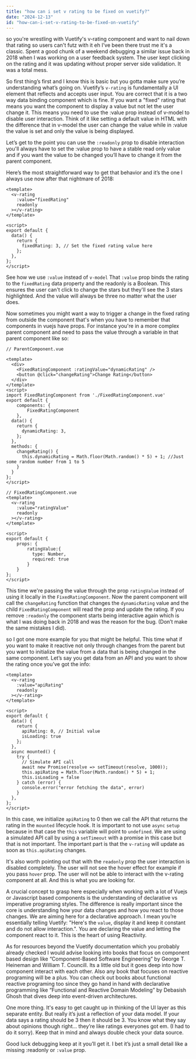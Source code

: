```yaml
---
title: "how can i set v rating to be fixed on vuetify?"
date: "2024-12-13"
id: "how-can-i-set-v-rating-to-be-fixed-on-vuetify"
---
```


 so you're wrestling with Vuetify's v-rating component and want to nail down that rating so users can't futz with it eh I've been there trust me it's a classic. Spent a good chunk of a weekend debugging a similar issue back in 2018 when I was working on a user feedback system. The user kept clicking on the rating and it was updating without proper server side validation. It was a total mess.

So first thing’s first and I know this is basic but you gotta make sure you’re understanding what’s going on.  Vuetify’s `v-rating` is fundamentally a UI element that reflects and accepts user input. You are correct that it is a two way data binding component which is fine. If you want a "fixed" rating that means you want the component to display a value but not let the user change it. This means you need to use the :value prop instead of v-model to disable user interaction. Think of it like setting a default value in HTML with the difference that in v-model the user can change the value while in :value the value is set and only the value is being displayed.

Let’s get to the point you can use the `:readonly` prop to disable interaction you'll always have to set the :value prop to have a stable read only value and if you want the value to be changed you’ll have to change it from the parent component.

Here’s the most straightforward way to get that behavior and it’s the one I always use now after that nightmare of 2018:

```vue
<template>
  <v-rating
    :value="fixedRating"
    readonly
  ></v-rating>
</template>

<script>
export default {
  data() {
    return {
      fixedRating: 3, // Set the fixed rating value here
    };
  },
};
</script>
```
See how we use `:value` instead of `v-model` That `:value` prop binds the rating to the `fixedRating` data property and the readonly is a Boolean. This ensures the user can't click to change the stars but they'll see the 3 stars highlighted. And the value will always be three no matter what the user does.

Now sometimes you might want a way to trigger a change in the fixed rating from outside the component that's when you have to remember that components in vuejs have props. For instance you're in a more complex parent component and need to pass the value through a variable in that parent component like so:

```vue
// ParentComponent.vue

<template>
  <div>
    <FixedRatingComponent :ratingValue="dynamicRating" />
    <button @click="changeRating">Change Rating</button>
  </div>
</template>
<script>
import FixedRatingComponent from './FixedRatingComponent.vue'
export default {
    components: {
        FixedRatingComponent
    },
  data() {
    return {
      dynamicRating: 3,
    };
  },
  methods: {
    changeRating() {
      this.dynamicRating = Math.floor(Math.random() * 5) + 1; //Just some random number from 1 to 5
    }
  }
};
</script>
```

```vue
// FixedRatingComponent.vue
<template>
  <v-rating
    :value="ratingValue"
    readonly
  ></v-rating>
</template>

<script>
export default {
    props: {
        ratingValue:{
          type: Number,
          required: true
        }
    }
};
</script>
```

This time we're passing the value through the prop `ratingValue` instead of using it locally in the `FixedRatingComponent`. Now the parent component will call the `changeRating` function that changes the `dynamicRating` value and the child `FixedRatingComponent` will read the prop and update the rating. If you remove `:readonly` the component starts being interactive again which is what I was doing back in 2018 and was the reason for the bug. (Don’t make the same mistakes I did).

 so I got one more example for you that might be helpful. This time what if you want to make it reactive not only through changes from the parent but you want to initialize the value from a data that is being changed in the same component. Let’s say you get data from an API and you want to show the rating once you’ve got the info:

```vue
<template>
  <v-rating
    :value="apiRating"
    readonly
  ></v-rating>
</template>

<script>
export default {
  data() {
    return {
      apiRating: 0, // Initial value
      isLoading: true
    };
  },
  async mounted() {
    try {
      // Simulate API call
      await new Promise(resolve => setTimeout(resolve, 1000));
      this.apiRating = Math.floor(Math.random() * 5) + 1;
      this.isLoading = false
    } catch (error) {
      console.error("error fetching the data", error)
    }
  },
};
</script>
```
In this case, we initialize `apiRating` to 0 then we call the API that returns the rating in the `mounted` lifecycle hook. It is important to not use `async` `setup` because in that case the `this` variable will point to `undefined`. We are using a simulated API call by using a `setTimeout` with a promise in this case but that is not important. The important part is that the `v-rating` will update as soon as `this.apiRating` changes.

It's also worth pointing out that with the `readonly` prop the user interaction is disabled completely. The user will not see the hover effect for example if you pass `hover` prop. The user will not be able to interact with the v-rating component at all. And this is what you are looking for.

A crucial concept to grasp here especially when working with a lot of Vuejs or Javascript based components is the understanding of declarative vs imperative programing styles. The difference is really important since the core is understanding how your data changes and how you react to those changes. We are aiming here for a declarative approach.  I mean you’re essentially telling Vuetify: "Here's the `value`, display it and keep it constant and do not allow interaction.". You are declaring the value and letting the component react to it. This is the heart of using Reactivity.

As for resources beyond the Vuetify documentation which you probably already checked I would advise looking into books that focus on component based design like “Component-Based Software Engineering” by  George T. Heineman and William T. Councill. Its a little old but it goes deep into how component interact with each other. Also any book that focuses on reactive programing will be a plus. You can check out books about functional reactive programing too since they go hand in hand with declarative programming like “Functional and Reactive Domain Modeling” by Debasish Ghosh that dives deep into event-driven architectures.

One more thing. It's easy to get caught up in thinking of the UI layer as this separate entity. But really it’s just a reflection of your data model. If your data says a rating should be 3 then it should be 3. You know what they say about opinions though right… they’re like ratings everyones got em. (I had to do it sorry). Keep that in mind and always double check your data source.

Good luck debugging keep at it you’ll get it. I bet it’s just a small detail like a missing :readonly or `:value` prop.
